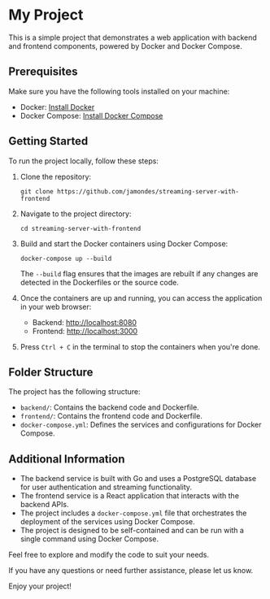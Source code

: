 # My Project

This is a simple project that demonstrates a web application with backend and frontend components, powered by Docker and Docker Compose.

## Prerequisites

Make sure you have the following tools installed on your machine:
- Docker: [Install Docker](https://docs.docker.com/get-docker/)
- Docker Compose: [Install Docker Compose](https://docs.docker.com/compose/install/)

## Getting Started

To run the project locally, follow these steps:

1. Clone the repository:
   ```
   git clone https://github.com/jamondes/streaming-server-with-frontend
   ```

2. Navigate to the project directory:
   ```
   cd streaming-server-with-frontend
   ```

3. Build and start the Docker containers using Docker Compose:
   ```
   docker-compose up --build
   ```

   The `--build` flag ensures that the images are rebuilt if any changes are detected in the Dockerfiles or the source code.

4. Once the containers are up and running, you can access the application in your web browser:
   - Backend: [http://localhost:8080](http://localhost:8080)
   - Frontend: [http://localhost:3000](http://localhost:3000)

5. Press `Ctrl + C` in the terminal to stop the containers when you're done.

## Folder Structure

The project has the following structure:
- `backend/`: Contains the backend code and Dockerfile.
- `frontend/`: Contains the frontend code and Dockerfile.
- `docker-compose.yml`: Defines the services and configurations for Docker Compose.

## Additional Information

- The backend service is built with Go and uses a PostgreSQL database for user authentication and streaming functionality.
- The frontend service is a React application that interacts with the backend APIs.
- The project includes a `docker-compose.yml` file that orchestrates the deployment of the services using Docker Compose.
- The project is designed to be self-contained and can be run with a single command using Docker Compose.

Feel free to explore and modify the code to suit your needs.

If you have any questions or need further assistance, please let us know.

Enjoy your project!
